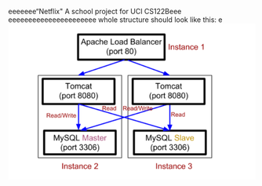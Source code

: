 eeeeeee“Netflix"
A school project for UCI CS122Beee
eeeeeeeeeeeeeeeeeeeeee
whole structure should look like this:
e
![image](https://github.com/cxk123/-Netflix-CS122B/blob/master/images/struture.PNG)
